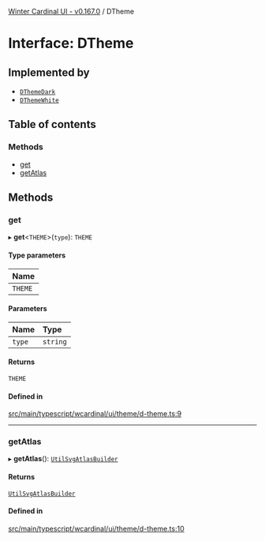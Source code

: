 [Winter Cardinal UI - v0.167.0](../index.md) / DTheme

# Interface: DTheme

## Implemented by

- [`DThemeDark`](../classes/DThemeDark.md)
- [`DThemeWhite`](../classes/DThemeWhite.md)

## Table of contents

### Methods

- [get](DTheme.md#get)
- [getAtlas](DTheme.md#getatlas)

## Methods

### get

▸ **get**<`THEME`\>(`type`): `THEME`

#### Type parameters

| Name |
| :------ |
| `THEME` |

#### Parameters

| Name | Type |
| :------ | :------ |
| `type` | `string` |

#### Returns

`THEME`

#### Defined in

[src/main/typescript/wcardinal/ui/theme/d-theme.ts:9](https://github.com/winter-cardinal/winter-cardinal-ui/blob/v0.167.0/src/main/typescript/wcardinal/ui/theme/d-theme.ts#L9)

___

### getAtlas

▸ **getAtlas**(): [`UtilSvgAtlasBuilder`](../classes/UtilSvgAtlasBuilder.md)

#### Returns

[`UtilSvgAtlasBuilder`](../classes/UtilSvgAtlasBuilder.md)

#### Defined in

[src/main/typescript/wcardinal/ui/theme/d-theme.ts:10](https://github.com/winter-cardinal/winter-cardinal-ui/blob/v0.167.0/src/main/typescript/wcardinal/ui/theme/d-theme.ts#L10)
